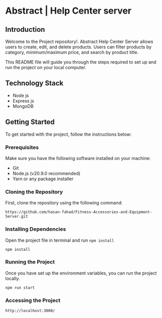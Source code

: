 # Abstract | Help Center server

## Introduction

Welcome to the Project repository!.
Abstract Help Center Server allows users to create, edit, and delete products. Users can filter products by category, minimum/maximum price, and search by product title.

This README file will guide you through the steps required to set up and run the project on your local computer.

## Technology Stack

- Node js
- Express js
- MongoDB

## Getting Started

To get started with the project, follow the instructions below:

### Prerequisites

Make sure you have the following software installed on your machine:

- Git
- Node.js (v20.9.0 recommended)
- Yarn or any package installer

### Cloning the Repository

First, clone the repository using the following command:

```
https://github.com/hasan-fahad/Fitness-Accessories-and-Equipment-Server.git

```

### Installing Dependencies

Open the project file in terminal and run `npm install`

```
npm install

```



### Running the Project

Once you have set up the environment variables, you can run the project locally.

```
npm run start

```

### Accessing the Project

```
http://localhost:3000/
```
